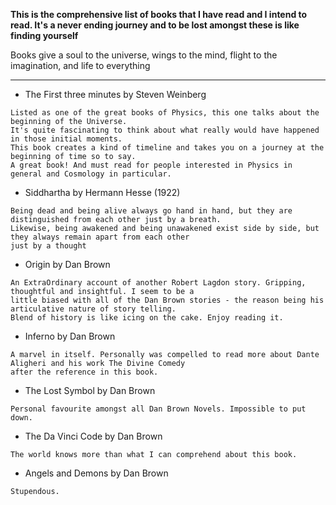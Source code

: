 **This is the comprehensive list of books that I have read and I intend to read. It's a never ending journey and to be lost amongst these
is like finding yourself**

Books give a soul to the universe,
wings to the mind,
flight to the imagination, 
and life to everything

---
- The First three minutes by Steven Weinberg  
```
Listed as one of the great books of Physics, this one talks about the beginning of the Universe.
It's quite fascinating to think about what really would have happened in those initial moments.
This book creates a kind of timeline and takes you on a journey at the beginning of time so to say.
A great book! And must read for people interested in Physics in general and Cosmology in particular. 
```
- Siddhartha by Hermann Hesse (1922)
```
Being dead and being alive always go hand in hand, but they are distinguished from each other just by a breath.
Likewise, being awakened and being unawakened exist side by side, but they always remain apart from each other 
just by a thought
```
- Origin by Dan Brown
```
An ExtraOrdinary account of another Robert Lagdon story. Gripping, thoughtful and insightful. I seem to be a 
little biased with all of the Dan Brown stories - the reason being his articulative nature of story telling. 
Blend of history is like icing on the cake. Enjoy reading it.
```
- Inferno by Dan Brown
```
A marvel in itself. Personally was compelled to read more about Dante Aligheri and his work The Divine Comedy
after the reference in this book.
```
- The Lost Symbol by Dan Brown
```
Personal favourite amongst all Dan Brown Novels. Impossible to put down.
```
- The Da Vinci Code by Dan Brown
```
The world knows more than what I can comprehend about this book.
```
- Angels and Demons by Dan Brown
```
Stupendous.
```
